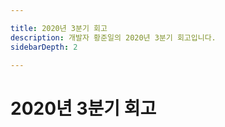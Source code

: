 ```yaml
---

title: 2020년 3분기 회고
description: 개발자 황준일의 2020년 3분기 회고입니다.
sidebarDepth: 2

---
```


# 2020년 3분기 회고
